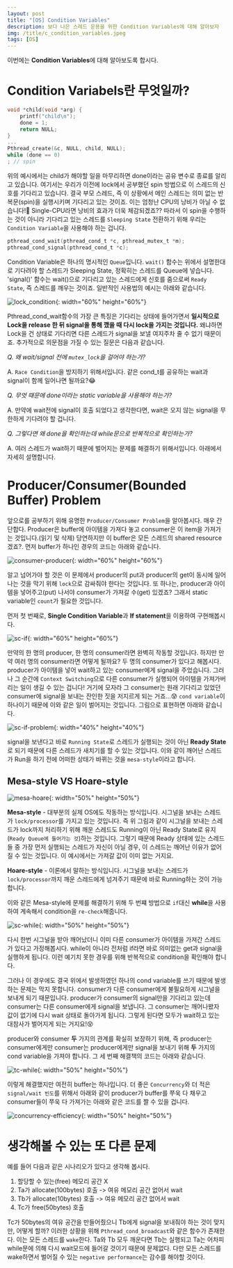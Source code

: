 ```yaml
---
layout: post
title: "[OS] Condition Variables"
description: 보다 나은 스레드 운용을 위한 Condition Variables에 대해 알아보자
img: /title/c_condition_variables.jpeg
tags: [OS]
---
```


이번에는 **Condition Variables**에 대해 알아보도록 합시다.

# Condition Variabels란 무엇일까?

```c
void *child(void *arg) {
    printf("child\n");
    done = 1;
    return NULL;
}
...
Pthread_create(&c, NULL, child, NULL);
while (done == 0)
; // spin
```

위의 예시에서는 child가 해야할 일을 마무리하면 done이라는 공유 변수로 종료를 알리고 있습니다. 여기서는 우리가 이전에 lock에서 공부했던 spin 방법으로 이 스레드의 신호를 기다리고 있습니다. 결국 부모 스레드, 즉 이 상황에서 메인 스레드는 의미 없는 반복문(spin)을 실행시키며 기다리고 있는 것이죠. 이는 엄청난 CPU의 낭비가 아닐 수 없습니다!:triumph: Single-CPU라면 낭비의 효과가 더욱 체감되겠죠?? 따라서 이 spin을 수행하는 것이 아니라 기다리고 있는 스레드를 `Sleeping State` 전환하기 위해 우리는 `Condition Variable`을 사용해야 하는 겁니다.

```c
pthread_cond_wait(pthread_cond_t *c, pthread_mutex_t *m);
pthread_cond_signal(pthread_cond_t *c);
```

Condition Variable은 하나의 명시적인 `Queue`입니다. `wait()` 함수는 위에서 설명한대로 기다려야 할 스레드가 Sleeping State, 정확히는 스레드를 Queue에 넣습니다. 'signal()' 함수는 wait()으로 기다리고 있는 스레드에게 신호를 줌으로써 `Ready State`, 즉 스레드를 깨우는 것이죠. 일반적인 사용법의 예시는 아래와 같습니다.

![lock_condition](/assets/img/os/os-condition-variable/lock_condition.png){: width="60%" height="60%"}

Pthread_cond_wait함수의 가장 큰 특징은 기다리는 상태에 들어가면서 **일시적으로 Lock을 release 한 뒤 signal을 통해 깼을 때 다시 lock을 가지는 것입니다.** 왜냐하면 Lock을 건 상태로 기다리면 다른 스레드가 signal을 보낼 여지주차 줄 수 없기 때문이죠. 추가적으로 의문점을 가질 수 있는 질문은 다음과 같습니다.

*Q. 왜 wait/signal 전에 `mutex_lock`을 걸어야 하는가?*

A. `Race Condition`을 방지하기 위해서입니다. 같은 cond_t를 공유하는 wait과 signal이 함께 일어나면 될까요?:joy:

*Q. 무엇 때문에 done이라는 static variable을 사용해야 하는가?*

A. 만약에 wait전에 signal이 호출 되었다고 생각한다면, wait은 오지 않는 signal을 무한하게 기다려야 할 겁니다.

*Q. 그렇다면 왜 done을 확인하는데 while문으로 반복적으로 확인하는가?*

A. 여러 스레드가 wait하기 때문에 벌어지는 문제를 해결하기 위해서입니다. 아래에서 자세히 설명합니다.

# Producer/Consumer(Bounded Buffer) Problem

앞으로를 공부하기 위해 유명한 `Producer/Consumer Problem`을 알아봅시다. 매우 간단합다. Producer은 buffer에 아이템을 가져다 놓고 consumer은 이 item을 가져가는 것입니다.(읽기 및 삭제) 당연하지만 이 buffer은 모든 스레드의 shared resource겠죠?. 먼저 buffer가 하나인 경우의 코드는 아래와 같습니다. 

![consumer-producer](/assets/img/os/os-condition-variable/consumer_producer.png){: width="60%" height="60%"}

알고 넘어가야 할 것은 이 문제에서 producer의 put과 producer의 get이 동시에 일어나는 것을 막기 위해 `lock`으로 감싸줘야 한다는 것입니다. 또 하나는, producer과 아이템을 넣어주고(put) 나서야 consumer가 가져갈 수(get) 있겠죠? 그래서 static variable인 `count`가 필요한 것입니다.

먼저 첫 번째로, **Single Condition Variable**과 **If statement**을 이용하여 구현해봅시다. 

![sc-if](/assets/img/os/os-condition-variable/sc_if.png){: width="60%" height="60%"}

만약의 한 명의 producer, 한 명의 consumer라면 완벽히 작동할 것입니다. 하지만 만약 여러 명의 consumer라면 어떻게 될까요? 두 명의 consumer가 있다고 해봅시다. producer가 아이템을 넣어 wait하고 있는 consumer에게 signal을 주었습니다. 그러나 그 순간에 `Context Switching`으로 다른 consumer가 실행되어 아이템을 가져가버리는 일이 생길 수 있는 겁니다! 거기에 모자라 그 consumer는 원래  기다리고 있었던 consumer에 signal을 보내는 잔인한 짓을 저지르게 되는 거죠...:cold_sweat: `cond variable`이 하나이기 때문에 이와 같은 일이 벌어지는 것입니다. 그림으로 표현하면 아래와 같습니다.

![sc-if-problem](/assets/img/os/os-condition-variable/sc_if_problem.png){: width="40%" height="40%"}

signal을 보낸다고 바로 `Running State`로 스레드가 실행되는 것이 아닌 **Ready State**로 되기 때문에 다른 스레드가 새치기를 할 수 있는 것입니다. 이와 같이 깨어난 스레드가 Run을 하기 전에 어떠한 상태가 바뀌는 것을 `mesa-style`이라고 합니다.

## Mesa-style VS Hoare-style

![mesa-hoare](/assets/img/os/os-condition-variable/mesa_hoare.png){: width="50%" height="50%"}

**Mesa-style** - 대부분의 실제 OS에도 작동하는 방식입니다. 시그널을 보내는 스레드가 `lock/processor`를 가지고 있는 것입니다. 즉 위 그림과 같이 시그널을 보내는 스레드가 lock까지 처리하기 위해 깨운 스레드도 Running이 아닌 Ready State로 유지(`Ready Queue에 들어가는 것`)하는 것입니다. 그렇기 때문에 Ready 상태에 있는 스레드들 중 가장 먼저 실행되는 스레드가 자신이 아닐 경우, 이 스레드는 깨어난 이유가 없어질 수 있는 것입니다. 이 예시에서는 가져갈 값이 이미 없는 거지요.

**Hoare-style** - 이론에서 말하는 방식입니다. 시그널을 보내는 스레드가 `lock/processor`까지 깨운 스레드에게 넘겨주기 때문에 바로 Running하는 것이 가능합니다.

이와 같은 Mesa-style에 문제를 해결하기 위해 두 번쨰 방법으로 `if`대신 **while**을 사용하여 계속해서 condition을 `re-check`해줍니다.

![sc-while](/assets/img/os/os-condition-variable/sc_while.png){: width="50%" height="50%"}

다시 한번 시그널을 받아 깨어났더니 이미 다른 consumer가 아이템을 가져간 스레드가 있다고 가정해봅시다. while이 아니라 전처럼 if라면 바로 의미없는 get과 signal을 실행하게 됩니다. 이런 예기치 못한 경우를 위해 반복적으로 condition을 확인해야 합니다.

그러나 이 경우에도 결국 위에서 발생하였던 하나의 cond variable를 쓰기 때문에 발생하는 문제는 막지 못합니다. consumer가 다른 consumer에게 불필요하게 시그널을 보내게 되기 때문입니다. producer가 consumer의 signal만을 기다리고 있는데 consumer는 다른 consumer에게 signal을 보냅니다. 그 consumer는 깨어나봤자 값이 없기에 다시 wait 상태로 돌아가게 됩니다. 그렇게 된다면 모두가 wait하고 있는 대참사가 벌어지게 되는 거지요!:dizzy_face: 

producer와 consumer **두** 가지의 관계를 확실히 보장하기 위해, 즉 producer는 consumer에게만 consumer는 producer에게만 signal을 보내기 위해 **두** 가지의 cond variable을 가져야 합니다. 그 세 번째 해결책의 코드는 아래와 같습니다. 

![tc-while](/assets/img/os/os-condition-variable/tc_while.png){: width="50%" height="50%"}

이렇게 해결했지만 여전히 buffer는 하나입니다. 더 좋은 `Concurrency`와 더 적은 `signal/wait 빈도`를 위해서 아래와 같이 producer가 buffer를 쭈욱 다 채우고 consumer들이 쭈욱 다 가져가는 아래와 같은 코드를 짤 수 있을 겁니다.

![concurrency-efficiency](/assets/img/os/os-condition-variable/concurrency_efficiency.png){: width="50%" height="50%"}

# 생각해볼 수 있는 또 다른 문제

예를 들어 다음과 같은 시나리오가 있다고 생각해 봅시다.

1. 할당할 수 있는(free) 메모리 공간 X
2. Ta가 allocate(100bytes) 호출 -> 여유 메모리 공간 없어서 wait
3. Tb가 allocate(10bytes) 호출 -> 여유 메모리 공간 없어서 wait
4. Tc가 free(50bytes) 호출

Tc가 50bytes의 여유 공간을 만들어줬으니 Tb에게 signal을 보내줘야 하는 것이 맞지만, 어떻게 할까? 이러한 상황을 위해 `Pthread_cond_broadcast`와 같은 함수가 존재한다. 이는 모든 스레드를 `wake`한다. Ta와 Tb 모두 깨운다면 Tb는 실행되고 Ta는 어차피 while문에 의해 다시 wait모드에 들어갈 것이기 때문에 문제없다. 다만 모든 스레드를 wake하면서 벌어질 수 있는 `negative performance`는 감수를 해야할 것이다. 



